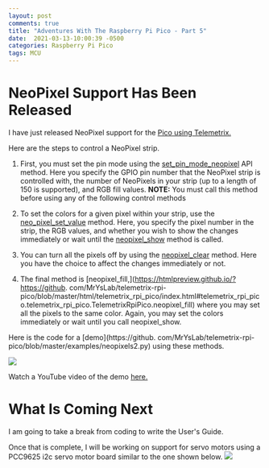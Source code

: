 ```yaml
---
layout: post
comments: true
title: "Adventures With The Raspberry Pi Pico - Part 5"
date:  2021-03-13-10:00:39 -0500
categories: Raspberry Pi Pico
tags: MCU
---
```


# NeoPixel Support Has Been Released

I have just released NeoPixel support for the 
[Pico using Telemetrix.](https://github.com/MrYsLab/telemetrix-rpi-pico) 

Here are the steps to control a NeoPixel strip.

1. First, you must set the pin mode using the
[set_pin_mode_neopixel](https://htmlpreview.github.io/?https://github.com/MrYsLab/telemetrix-rpi-pico/blob/master/html/telemetrix_rpi_pico/index.html#telemetrix_rpi_pico.telemetrix_rpi_pico.TelemetrixRpiPico.set_pin_mode_neopixel)
API method. Here you specify the GPIO pin number that the NeoPixel strip is 
   controlled with, the number of NeoPixels in your strip (up to a length of 150 is 
   supported), and RGB fill values.
   __NOTE:__ You must call this method before using any 
   of the following control methods
   
2. To set the colors for a given pixel within your strip, use the 
[neo_pixel_set_value](https://htmlpreview.github.io/?https://github.com/MrYsLab/telemetrix-rpi-pico/blob/master/html/telemetrix_rpi_pico/index.html#telemetrix_rpi_pico.telemetrix_rpi_pico.TelemetrixRpiPico.neo_pixel_set_value)
   method. Here, you specify the pixel number in the strip, the RGB values, 
   and whether you wish to show the changes immediately or wait until the
   [neopixel_show](https://htmlpreview.github.io/?https://github.com/MrYsLab/telemetrix-rpi-pico/blob/master/html/telemetrix_rpi_pico/index.html#telemetrix_rpi_pico.telemetrix_rpi_pico.TelemetrixRpiPico.neopixel_show)
   method is called.
   
3. You can turn all the pixels off by using the 
[neopixel_clear](https://htmlpreview.github.io/?https://github.com/MrYsLab/telemetrix-rpi-pico/blob/master/html/telemetrix_rpi_pico/index.html#telemetrix_rpi_pico.telemetrix_rpi_pico.TelemetrixRpiPico.neopixel_clear)
   method. Here you have the choice to affect the changes immediately or not.
   
4. The final method is
   [neopixel_fill,](https://htmlpreview.github.io/?https://github.
   com/MrYsLab/telemetrix-rpi-pico/blob/master/html/telemetrix_rpi_pico/index.html#telemetrix_rpi_pico.telemetrix_rpi_pico.TelemetrixRpiPico.neopixel_fill)
   where you may set all the pixels to the same color. Again, you may set the colors
   immediately or wait until you call neopixel_show.
   
Here is the code for a [demo](https://github.
com/MrYsLab/telemetrix-rpi-pico/blob/master/examples/neopixels2.py) 
using these methods.

![]({{site.url}}/images/np_demo.png)


Watch a YouTube video of the demo [here.](https://youtu.be/IUSMdDpditc)

# What Is Coming Next

I am going to take a break from coding to write the User's Guide.

Once that is complete, I will be working on support for servo motors using a PCC9625 i2c 
servo motor board similar to the one shown below.
![]({{site.url}}/images/PCA9685.png)




   
   